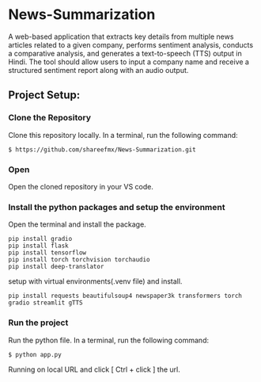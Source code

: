 # News-Summarization
A web-based application that extracts key details from multiple news articles related to a given company, performs sentiment analysis, conducts a comparative analysis, and generates a text-to-speech (TTS) output in Hindi. The tool should allow users to input a company name and receive a structured sentiment report along with an audio output.

## Project Setup:
### Clone the Repository
Clone this repository locally. In a terminal, run the following command:

```
$ https://github.com/shareefmx/News-Summarization.git
```
### Open

Open the cloned repository in your VS code.
### Install the python packages and setup the environment

Open the terminal and install the package. 
```
pip install gradio
pip install flask
pip install tensorflow
pip install torch torchvision torchaudio
pip install deep-translator
```

setup with virtual environments(.venv file) and install.
```
pip install requests beautifulsoup4 newspaper3k transformers torch gradio streamlit gTTS
```
### Run the project 

Run the python file. In a terminal, run the following command:

```
$ python app.py
```
Running on local URL and click [ Ctrl + click ] the url.
